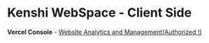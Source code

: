 # Kenshi WebSpace - Client Side

**Vercel Console** - [Website Analytics and Management(Authorized !)](https://vercel.com/kenshis-projects-7cf5e01d/kenshi-webspace)